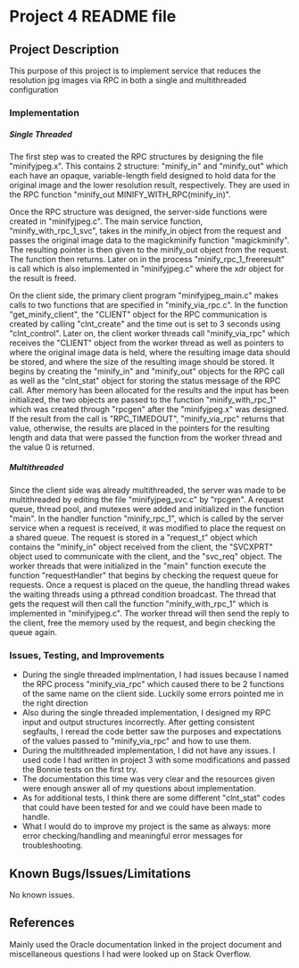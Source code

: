 # Project 4 README file

## Project Description

This purpose of this project is to implement service that reduces the resolution jpg images via RPC in both a single and multithreaded configuration

### Implementation
##### Single Threaded
The first step was to created the RPC structures by designing the file "minifyjpeg.x". This contains 2 structure: "minify_in" and "minify_out" which each have an opaque, variable-length field designed to hold data for the original image and the lower resolution result, respectively. They are used in the RPC function "minify_out MINIFY_WITH_RPC(minify_in)". 

Once the RPC structure was designed, the server-side functions were created in "minifyjpeg.c". The main service function, "minify_with_rpc_1_svc", takes in the minify_in object from the request and passes the original image data to the magickminify function "magickminify". The resulting pointer is then given to the minify_out object from the request. The function then returns. Later on in the process "minify_rpc_1_freeresult" is call which is also implemented in "minifyjpeg.c" where the xdr object for the result is freed.

On the client side, the primary client program "minifyjpeg_main.c" makes calls to two functions that are specified in "minify_via_rpc.c". In the function "get_minify_client", the "CLIENT" object for the RPC communication is created by calling "clnt_create" and the time out is set to 3 seconds using "clnt_control". Later on, the client worker threads call "minify_via_rpc" which receives the "CLIENT" object from the worker thread as well as pointers to where the original image data is held, where the resulting image data should be stored, and where the size of the resulting image should be stored. It begins by creating the "minify_in" and "minify_out" objects for the RPC call as well as the "clnt_stat" object for storing the status message of the RPC call. After memory has been allocated for the results and the input has been initialized, the two objects are passed to the function "minify_with_rpc_1" which was created through "rpcgen" after the "minifyjpeg.x" was designed. If the result from the call is "RPC_TIMEDOUT", "minify_via_rpc" returns that value, otherwise, the results are placed in the pointers for the resulting length and data that were passed the function from the worker thread and the value 0 is returned.

##### Multithreaded

Since the client side was already multithreaded, the server was made to be multithreaded by editing the file "minifyjpeg_svc.c" by "rpcgen". A request queue, thread pool, and mutexes were added and initialized in the function "main". In the handler function "minify_rpc_1", which is called by the server service when a request is received, it was modified to place the request on a shared queue. The request is stored in a "request_t" object which contains the "minify_in" object received from the client, the "SVCXPRT" object used to communicate with the client, and the "svc_req" object. The worker threads that were initialized in the "main" function execute the function "requestHandler" that begins by checking the request queue for requests. Once a request is placed on the queue, the handling thread wakes the waiting threads using a pthread condition broadcast. The thread that gets the request will then call the function "minify_with_rpc_1" which is implemented in "minifyjpeg.c". The worker thread will then send the reply to the client, free the memory used by the request, and begin checking the queue again.


### Issues, Testing, and Improvements

- During the single threaded implmentation, I had issues because I named the RPC process "minify_via_rpc" which caused there to be 2 functions of the same name on the client side. Luckily some errors pointed me in the right direction
- Also during the single threaded implementation, I designed my RPC input and output structures incorrectly. After getting consistent segfaults, I reread the code better saw the purposes and expectations of the values passed to "minify_via_rpc" and how to use them.
- During the multithreaded implementation, I did not have any issues. I used code I had written in project 3 with some modifications and passed the Bonnie tests on the first try.
- The documentation this time was very clear and the resources given were enough answer all of my questions about implementation.
- As for additional tests, I think there are some different "clnt_stat" codes that could have been tested for and we could have been made to handle.
- What I would do to improve my project is the same as always: more error checking/handling and meaningful error messages for troubleshooting.

## Known Bugs/Issues/Limitations

No known issues.

## References

Mainly used the Oracle documentation linked in the project document and miscellaneous questions I had were looked up on Stack Overflow.

